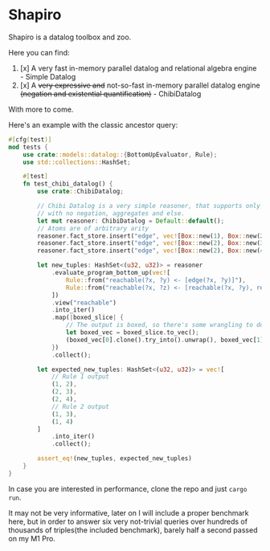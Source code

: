 # Shapiro

Shapiro is a datalog toolbox and zoo.

Here you can find:

1. [x] A very fast in-memory parallel datalog and relational algebra engine - Simple Datalog
2. [x] A ~~very expressive and~~ not-so-fast in-memory parallel datalog engine ~~(negation and existential quantification)~~ - ChibiDatalog

With more to come.

Here's an example with the classic ancestor query:

```rust
#[cfg(test)]
mod tests {
    use crate::models::datalog::{BottomUpEvaluator, Rule};
    use std::collections::HashSet;

    #[test]
    fn test_chibi_datalog() {
        use crate::ChibiDatalog;

        // Chibi Datalog is a very simple reasoner, that supports only positive datalog queries
        // with no negation, aggregates and else.
        let mut reasoner: ChibiDatalog = Default::default();
        // Atoms are of arbitrary arity
        reasoner.fact_store.insert("edge", vec![Box::new(1), Box::new(2)]);
        reasoner.fact_store.insert("edge", vec![Box::new(2), Box::new(3)]);
        reasoner.fact_store.insert("edge", vec![Box::new(2), Box::new(4)]);

        let new_tuples: HashSet<(u32, u32)> = reasoner
            .evaluate_program_bottom_up(vec![
                Rule::from("reachable(?x, ?y) <- [edge(?x, ?y)]"),
                Rule::from("reachable(?x, ?z) <- [reachable(?x, ?y), reachable(?y, ?z)]"),
            ])
            .view("reachable")
            .into_iter()
            .map(|boxed_slice| {
                // The output is boxed, so there's some wrangling to do
                let boxed_vec = boxed_slice.to_vec();
                (boxed_vec[0].clone().try_into().unwrap(), boxed_vec[1].clone().try_into().unwrap())
            })
            .collect();

        let expected_new_tuples: HashSet<(u32, u32)> = vec![
            // Rule 1 output
            (1, 2),
            (2, 3),
            (2, 4),
            // Rule 2 output
            (1, 3),
            (1, 4)
        ]
            .into_iter()
            .collect();

        assert_eq!(new_tuples, expected_new_tuples)
    }
}

```

In case you are interested in performance, clone the repo and just `cargo run`.

It may not be very informative, later on I will include a proper benchmark here, but in order to answer six very not-trivial
queries over hundreds of thousands of triples(the included benchmark), barely half a second passed on my M1 Pro.